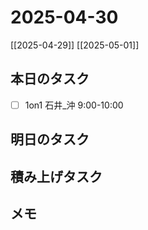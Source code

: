 # 2025-04-30

[[2025-04-29]] [[2025-05-01]]

## 本日のタスク

- [ ] 1on1 石井_沖 9:00-10:00

## 明日のタスク

## 積み上げタスク

## メモ
